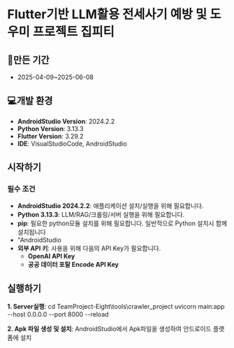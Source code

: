 # Flutter기반 LLM활용 전세사기 예방 및 도우미 프로젝트 집피티


## 📅만든 기간
- 2025-04-09~2025-06-08

## 💻개발 환경
- **AndroidStudio Version**: 2024.2.2
- **Python Version**: 3.13.3
- **Flutter Version**:  3.29.2
- **IDE**: VisualStudioCode, AndroidStudio

## 시작하기
### 필수 조건
- **AndroidStudio 2024.2.2**: 애플리케이션 설치/실행을 위해 필요합니다.
- **Python 3.13.3**: LLM/RAG/크롤링/서버 실행을 위해 필요합니다.
- **pip**: 필요한 python모듈 설치를 위해 필요합니다. 일반적으로 Python 설치시 함께 설치됩니다
- "AndroidStudio
- **외부 API 키**: 사용을 위해 다음의 API Key가 필요합니다.
  - **OpenAI API Key**
  - **공공 데이터 포탈 Encode API Key**

## 실행하기
**1. Server실행**:  cd TeamProject-Eight\tools\crawler_project
                    uvicorn main:app --host 0.0.0.0 --port 8000 --reload

**2. Apk 파일 생성 및 설치**: AndroidStudio에서 Apk파일을 생성하여 안드로이드 플랫폼에 설치


        
